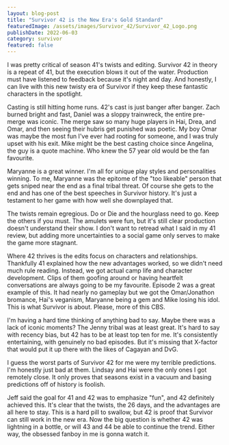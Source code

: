```yaml
---
layout: blog-post
title: "Survivor 42 is the New Era's Gold Standard"
featuredImage: /assets/images/Survivor_42/Survivor_42_Logo.png
publishDate: 2022-06-03
category: survivor
featured: false
---
```


I was pretty critical of season 41's twists and editing. Survivor 42 in theory is a repeat of 41, but the execution blows it out of the water. Production must have listened to feedback because it's night and day. And honestly, I can live with this new twisty era of Survivor if they keep these fantastic characters in the spotlight.

Casting is still hitting home runs. 42's cast is just banger after banger. Zach burned bright and fast, Daniel was a sloppy trainwreck, the entire pre-merge was iconic. The merge saw so many huge players in Hai, Drea, and Omar, and then seeing their hubris get punished was poetic. My boy Omar was maybe the most fun I've ever had rooting for someone, and I was truly upset with his exit. Mike might be the best casting choice since Angelina, the guy is a quote machine. Who knew the 57 year old would be the fan favourite.

Maryanne is a great winner. I'm all for unique play styles and personalities winning. To me, Maryanne was the epitome of the "too likeable" person that gets sniped near the end as a final tribal threat. Of course she gets to the end and has one of the best speeches in Survivor history. It's just a testament to her game with how well she downplayed that.

The twists remain egregious. Do or Die and the hourglass need to go. Keep the others if you must. The amulets were fun, but it's still clear production doesn't understand their show. I don't want to retread what I said in my 41 review, but adding more uncertainties to a social game only serves to make the game more stagnant.

Where 42 thrives is the edits focus on characters and relationships. Thankfully 41 explained how the new advantages worked, so we didn't need much rule reading. Instead, we got actual camp life and character development. Clips of them goofing around or having heartfelt conversations are always going to be my favourite. Episode 2 was a great example of this. It had nearly no gameplay but we got the Omar/Jonathon bromance, Hai's veganism, Maryanne being a gem and Mike losing his idol. This is what Survivor is about. Please, more of this CBS.

I'm having a hard time thinking of anything bad to say. Maybe there was a lack of iconic moments? The Jenny tribal was at least great. It's hard to say with recency bias, but 42 has to be at least top ten for me. It's consistently entertaining, with genuinely no bad episodes. But it's missing that X-factor that would put it up there with the likes of Cagayan and DvG.

I guess the worst parts of Survivor 42 for me were my terrible predictions. I'm honestly just bad at them. Lindsay and Hai were the only ones I got remotely close. It only proves that seasons exist in a vacuum and basing predictions off of history is foolish.

Jeff said the goal for 41 and 42 was to emphasize "fun", and 42 definitely achieved this. It's clear that the twists, the 26 days, and the advantages are all here to stay. This is a hard pill to swallow, but 42 is proof that Survivor can still work in the new era. Now the big question is whether 42 was lightning in a bottle, or will 43 and 44 be able to continue the trend. Either way, the obsessed fanboy in me is gonna watch it.
